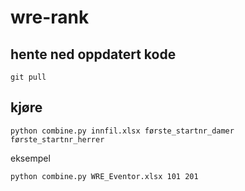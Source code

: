# wre-rank

## hente ned oppdatert kode

```git pull```

## kjøre

```python combine.py innfil.xlsx første_startnr_damer første_startnr_herrer```

eksempel

```python combine.py WRE_Eventor.xlsx 101 201```
